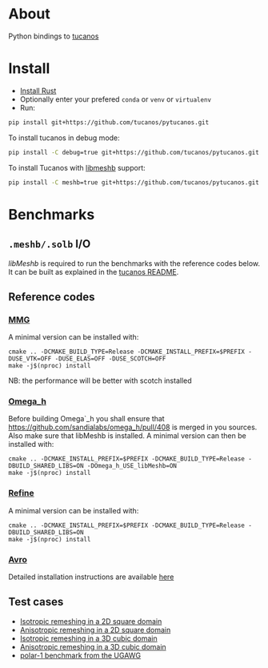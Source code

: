 # About

Python bindings to [tucanos](https://github.com/tucanos/tucanos.git)

# Install

* [Install Rust](https://www.rust-lang.org/tools/install)
* Optionally enter your prefered `conda` or `venv` or `virtualenv`
* Run:

```bash
pip install git+https://github.com/tucanos/pytucanos.git
```

To install tucanos in debug mode:

```bash
pip install -C debug=true git+https://github.com/tucanos/pytucanos.git
```

To install Tucanos with [libmeshb](https://github.com/LoicMarechal/libMeshb) support:

```bash
pip install -C meshb=true git+https://github.com/tucanos/pytucanos.git
```

# Benchmarks

## `.meshb/.solb` I/O

*libMeshb* is required to run the benchmarks with the reference codes below. It can be built as explained in the [tucanos README](https://github.com/tucanos/tucanos#dependencies).

## Reference codes

### [MMG](https://github.com/MmgTools/mmg)

A minimal version can be installed with:

```
cmake .. -DCMAKE_BUILD_TYPE=Release -DCMAKE_INSTALL_PREFIX=$PREFIX -DUSE_VTK=OFF -DUSE_ELAS=OFF -DUSE_SCOTCH=OFF
make -j$(nproc) install
```

NB: the performance will be better with scotch installed

### [Omega\_h](https://github.com/sandialabs/omega_h)

Before building Omega`_h you shall ensure that
<https://github.com/sandialabs/omega_h/pull/408> is merged in you sources. Also
make sure that libMeshb is installed. A minimal version can then be installed
with:

```
cmake .. -DCMAKE_INSTALL_PREFIX=$PREFIX -DCMAKE_BUILD_TYPE=Release -DBUILD_SHARED_LIBS=ON -DOmega_h_USE_libMeshb=ON
make -j$(nproc) install
```

### [Refine](https://github.com/nasa/refine)

A minimal version can be installed with:

```
cmake .. -DCMAKE_INSTALL_PREFIX=$PREFIX -DCMAKE_BUILD_TYPE=Release -DBUILD_SHARED_LIBS=ON
make -j$(nproc) install
```

### [Avro](https://philipclaude.gitlab.io/avro/)

Detailed installation instructions are available [here](https://philipclaude.gitlab.io/avro/)

## Test cases

- [Isotropic remeshing in a 2D square domain
](benchmarks/square_iso/README.md)
- [Anisotropic remeshing in a 2D square domain
](benchmarks/square_linear/README.md)
- [Isotropic remeshing in a 3D cubic domain
](benchmarks/cube_iso/README.md)
- [Anisotropic remeshing in a 3D cubic domain
](benchmarks/cube_linear/README.md)
- [polar-1 benchmark from the UGAWG
](benchmarks/cube_cylinder/README.md)

